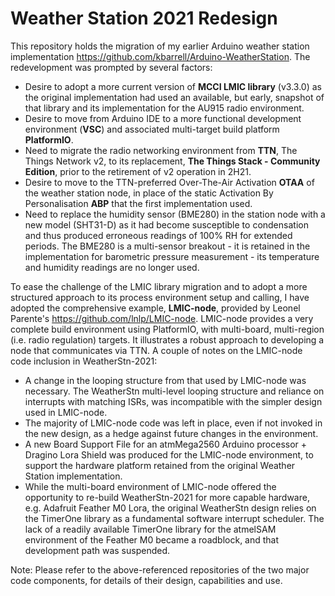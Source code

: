 # Weather Station 2021 Redesign

This repository holds the migration of my earlier Arduino weather station implementation https://github.com/kbarrell/Arduino-WeatherStation.  The redevelopment was prompted by several factors:

- Desire to adopt a more current version of **MCCI LMIC library** (v3.3.0) as the original implementation had used an available, but early, snapshot of that library and its implementation for the AU915 radio environment.
- Desire to move from Arduino IDE to a more functional development environment (**VSC**) and associated multi-target build platform **PlatformIO**.
- Need to migrate the radio networking environment from **TTN**, The Things Network v2, to its replacement, **The Things Stack - Community Edition**, prior to the retirement of v2 operation in 2H21.
- Desire to move to the TTN-preferred Over-The-Air Activation **OTAA** of the weather station node, in place of the static Activation By Personalisation **ABP** that the first implementation used.
- Need to replace the humidity sensor (BME280) in the station node with a new model (SHT31-D) as it had become susceptible to condensation and thus produced erroneous readings of 100% RH for extended periods.  The BME280 is a multi-sensor breakout - it is retained in the implementation for barometric pressure measurement - its temperature and humidity readings are no longer used.

To ease the challenge of the LMIC library migration and to adopt a more structured approach to its process environment setup and calling, I have adopted the comprehensive example, **LMIC-node**, provided by Leonel Parente's https://github.com/lnlp/LMIC-node.  LMIC-node provides a very complete build environment using PlatformIO, with multi-board, multi-region (i.e. radio regulation) targets. It illustrates a robust approach to developing a node that communicates via TTN.  A couple of notes on the LMIC-node code inclusion in WeatherStn-2021:

- A change in the looping structure from that used by LMIC-node was necessary. The WeatherStn multi-level looping structure and reliance on interrupts with matching ISRs, was incompatible with the simpler design used in LMIC-node.
- The majority of LMIC-node code was left in place, even if not invoked in the new design, as a hedge against future changes in the environment.
- A new Board Support File for an atmMega2560 Arduino processor + Dragino Lora Shield was produced for the LMIC-node environment, to support the hardware platform retained from the original Weather Station implementation.
- While the multi-board environment of LMIC-node offered the opportunity to re-build WeatherStn-2021 for more capable hardware, e.g. Adafruit Feather M0 Lora, the original WeatherStn design relies on the TimerOne library as a fundamental software interrupt scheduler.  The lack of a readily available TimerOne library for the atmelSAM environment of the Feather M0 became a roadblock, and that development path was suspended.

Note:  Please refer to the above-referenced repositories of the two major code components, for details of their design, capabilities and use.